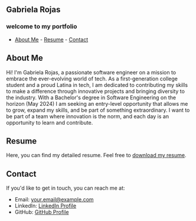## Gabriela Rojas

<link rel="stylesheet" href="style.css">

### welcome to my portfolio

- [About Me](#about) - [Resume](#resume) - [Contact](#contact)

## About Me

Hi! I'm Gabriela Rojas, a passionate software engineer on a mission to embrace the ever-evolving world of tech. As a first-generation college student and a proud Latina in tech, I am dedicated to contributing my skills to make a difference through innovative projects and bringing diversity to the industry. With a Bachelor's degree in Software Engineering on the horizon (May 2024) I am seeking an entry-level opportunity that allows me to grow, expand my skills, and be part of something extraordinary. I want to be part of a team where innovation is the norm, and each day is an opportunity to learn and contribute.  



## Resume

Here, you can find my detailed resume. Feel free to [download my resume](your-resume.pdf).

## Contact

If you'd like to get in touch, you can reach me at:

- Email: your.email@example.com
- LinkedIn: [LinkedIn Profile](https://www.linkedin.com/in/gabriela00rojas/)
- GitHub: [GitHub Profile](https://github.com/Gabyr01)